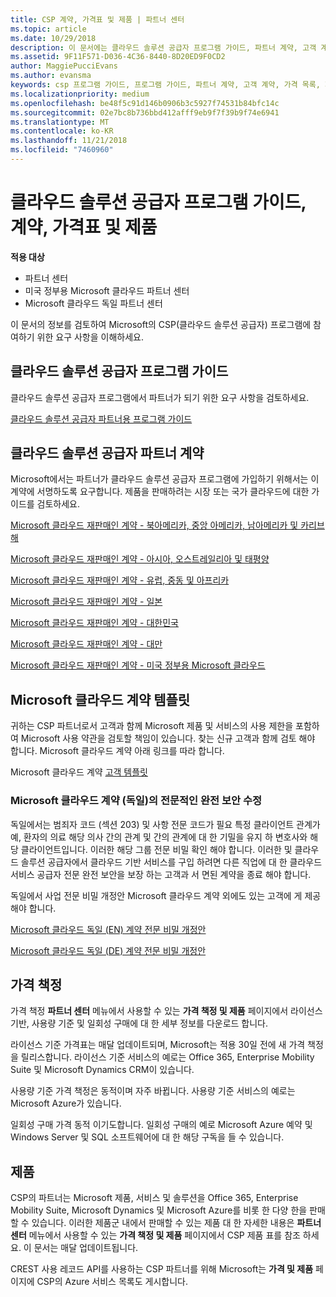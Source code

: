 ```yaml
---
title: CSP 계약, 가격표 및 제품 | 파트너 센터
ms.topic: article
ms.date: 10/29/2018
description: 이 문서에는 클라우드 솔루션 공급자 프로그램 가이드, 파트너 계약, 고객 계약, 가격 목록 및 제품 링크가 포함되어 있습니다.
ms.assetid: 9F11F571-D036-4C36-8440-8D20ED9F0CD2
author: MaggiePucciEvans
ms.author: evansma
keywords: csp 프로그램 가이드, 프로그램 가이드, 파트너 계약, 고객 계약, 가격 목록, 제품
ms.localizationpriority: medium
ms.openlocfilehash: be48f5c91d146b0906b3c5927f74531b84bfc14c
ms.sourcegitcommit: 02e7bc8b736bbd412afff9eb9f7f39b9f74e6941
ms.translationtype: MT
ms.contentlocale: ko-KR
ms.lasthandoff: 11/21/2018
ms.locfileid: "7460960"
---
```

# <a name="cloud-solution-provider-program-guide-agreements-price-lists-and-offers"></a>클라우드 솔루션 공급자 프로그램 가이드, 계약, 가격표 및 제품

**적용 대상**

-  파트너 센터
-  미국 정부용 Microsoft 클라우드 파트너 센터
-  Microsoft 클라우드 독일 파트너 센터


이 문서의 정보를 검토하여 Microsoft의 CSP(클라우드 솔루션 공급자) 프로그램에 참여하기 위한 요구 사항을 이해하세요. 

## <a name="cloud-solution-provider-program-guide"></a>클라우드 솔루션 공급자 프로그램 가이드


클라우드 솔루션 공급자 프로그램에서 파트너가 되기 위한 요구 사항을 검토하세요.

[클라우드 솔루션 공급자 파트너용 프로그램 가이드](http://go.microsoft.com/fwlink/p/?LinkId=617100)

## <a name="cloud-solution-provider-partner-agreement"></a>클라우드 솔루션 공급자 파트너 계약

Microsoft에서는 파트너가 클라우드 솔루션 공급자 프로그램에 가입하기 위해서는 이 계약에 서명하도록 요구합니다. 제품을 판매하려는 시장 또는 국가 클라우드에 대한 가이드를 검토하세요.

[Microsoft 클라우드 재판매인 계약 - 북아메리카, 중앙 아메리카, 남아메리카 및 카리브 해](http://download.microsoft.com/download/2/C/8/2C8CAC17-FCE7-4F51-9556-4D77C7022DF5/MCRA2018_AOC_ENG_Sep2018_CR.pdf)

[Microsoft 클라우드 재판매인 계약 - 아시아, 오스트레일리아 및 태평양](http://download.microsoft.com/download/2/C/8/2C8CAC17-FCE7-4F51-9556-4D77C7022DF5/MCRA2018_APOC_ENG_Sep2018_CR.pdf)

[Microsoft 클라우드 재판매인 계약 - 유럽, 중동 및 아프리카](http://download.microsoft.com/download/2/C/8/2C8CAC17-FCE7-4F51-9556-4D77C7022DF5/MCRA2018_EOC_ENG_Sep2018_CR.pdf)

[Microsoft 클라우드 재판매인 계약 - 일본](http://download.microsoft.com/download/2/C/8/2C8CAC17-FCE7-4F51-9556-4D77C7022DF5/MCRA2018_JPN_ENG_Sep2018_CR.pdf)

[Microsoft 클라우드 재판매인 계약 - 대한민국](http://download.microsoft.com/download/2/C/8/2C8CAC17-FCE7-4F51-9556-4D77C7022DF5/MCRA2018_KOR_ENG_Sep2018_CR.pdf)

[Microsoft 클라우드 재판매인 계약 - 대만](http://download.microsoft.com/download/2/C/8/2C8CAC17-FCE7-4F51-9556-4D77C7022DF5/MCRA2018_TAI_ENG_Sep2018_CR.pdf)

[Microsoft 클라우드 재판매인 계약 - 미국 정부용 Microsoft 클라우드](http://download.microsoft.com/download/2/C/8/2C8CAC17-FCE7-4F51-9556-4D77C7022DF5/MCRA2018_AOC_USGCC_ENG_Sep2018_CR.pdf)


## <a name="microsoft-cloud-agreement-templates"></a>Microsoft 클라우드 계약 템플릿

귀하는 CSP 파트너로서 고객과 함께 Microsoft 제품 및 서비스의 사용 제한을 포함하여 Microsoft 사용 약관을 검토할 책임이 있습니다. 찾는 신규 고객과 함께 검토 해야 합니다. Microsoft 클라우드 계약 아래 링크를 따라 합니다. 

Microsoft 클라우드 계약 [고객 템플릿](agreements.md)

### <a name="professional-secrecy-amendment-to-the-microsoft-cloud-agreement-germany"></a>Microsoft 클라우드 계약 (독일)의 전문적인 완전 보안 수정

독일에서는 범죄자 코드 (섹션 203) 및 사항 전문 코드가 필요 특정 클라이언트 관계가 예, 환자의 의료 해당 의사 간의 관계 및 간의 관계에 대 한 기밀을 유지 하 변호사와 해당 클라이언트입니다. 이러한 해당 그룹 전문 비밀 확인 해야 합니다. 이러한 및 클라우드 솔루션 공급자에서 클라우드 기반 서비스를 구입 하려면 다른 직업에 대 한 클라우드 서비스 공급자 전문 완전 보안을 보장 하는 고객과 서 면된 계약을 종료 해야 합니다. 

독일에서 사업 전문 비밀 개정안 Microsoft 클라우드 계약 외에도 있는 고객에 게 제공 해야 합니다.

[Microsoft 클라우드 독일 (EN) 계약 전문 비밀 개정안](https://go.microsoft.com/fwlink/?linkid=2030827&clcid=0x409)

[Microsoft 클라우드 독일 (DE) 계약 전문 비밀 개정안](https://go.microsoft.com/fwlink/?linkid=2030827&clcid=0x407)


## <a name="pricing"></a>가격 책정


가격 책정 **파트너 센터** 메뉴에서 사용할 수 있는 **가격 책정 및 제품** 페이지에서 라이선스 기반, 사용량 기준 및 일회성 구매에 대 한 세부 정보를 다운로드 합니다. 

라이선스 기준 가격표는 매달 업데이트되며, Microsoft는 적용 30일 전에 새 가격 책정을 릴리스합니다. 라이선스 기준 서비스의 예로는 Office 365, Enterprise Mobility Suite 및 Microsoft Dynamics CRM이 있습니다. 

사용량 기준 가격 책정은 동적이며 자주 바뀝니다. 사용량 기준 서비스의 예로는 Microsoft Azure가 있습니다.

일회성 구매 가격 동적 이기도합니다. 일회성 구매의 예로 Microsoft Azure 예약 및 Windows Server 및 SQL 소프트웨어에 대 한 해당 구독을 들 수 있습니다. 


## <a name="offers"></a>제품


CSP의 파트너는 Microsoft 제품, 서비스 및 솔루션을 Office 365, Enterprise Mobility Suite, Microsoft Dynamics 및 Microsoft Azure를 비롯 한 다양 한을 판매할 수 있습니다. 이러한 제품군 내에서 판매할 수 있는 제품 대 한 자세한 내용은 **파트너 센터** 메뉴에서 사용할 수 있는 **가격 책정 및 제품** 페이지에서 CSP 제품 표를 참조 하세요. 이 문서는 매달 업데이트됩니다.

CREST 사용 레코드 API를 사용하는 CSP 파트너를 위해 Microsoft는 **가격 및 제품** 페이지에 CSP의 Azure 서비스 목록도 게시합니다.


